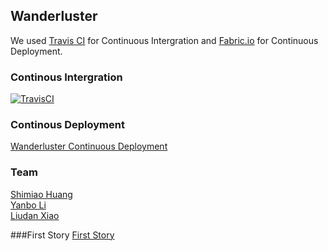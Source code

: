 Wanderluster
------------
We used [Travis CI](https://travis-ci.org) for Continuous Intergration and [Fabric.io](https://fabric.io/dashboard) for Continuous Deployment.

### Continous Intergration
[![TravisCI](https://travis-ci.org/wanderlusterCornellTech/wanderluster-ios.svg?branch=master)](https://travis-ci.org/wanderlusterCornellTech/wanderluster-ios)

### Continous Deployment
[Wanderluster Continuous Deployment](https://betas.to/fESw4x5z)

### Team
[Shimiao Huang](https://github.com/liudan30/cs5356/blob/master/people/shimiao-huang.md)  
[Yanbo Li](https://github.com/liudan30/cs5356/blob/master/people/yanbo-li.md)   
[Liudan Xiao](https://github.com/liudan30/cs5356/blob/master/people/liudan-xiao.md)

###First Story
[First Story](/First-Story)  
